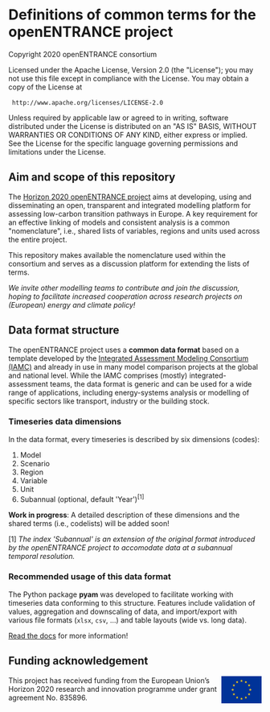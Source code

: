 #  Definitions of common terms for the openENTRANCE project

Copyright 2020 openENTRANCE consortium

   Licensed under the Apache License, Version 2.0 (the "License");
   you may not use this file except in compliance with the License.
   You may obtain a copy of the License at

     http://www.apache.org/licenses/LICENSE-2.0

   Unless required by applicable law or agreed to in writing, software
   distributed under the License is distributed on an "AS IS" BASIS,
   WITHOUT WARRANTIES OR CONDITIONS OF ANY KIND, either express or implied.
   See the License for the specific language governing permissions and
   limitations under the License.

## Aim and scope of this repository

The [Horizon 2020 openENTRANCE project](https://openentrance.eu) aims at
developing, using and disseminating an open, transparent and integrated
modelling platform for assessing low-carbon transition pathways in Europe.
A key requirement for an effective linking of models and consistent analysis is
a common "nomenclature", i.e., shared lists of variables, regions and units
used across the entire project.

This repository makes available the nomenclature used within the consortium and
serves as a discussion platform for extending the lists of terms.

*We invite other modelling teams to contribute and join the discussion,
hoping to facilitate increased cooperation across research projects
on (European) energy and climate policy!*

## Data format structure

The openENTRANCE project uses a **common data format** based on a template
developed by the [Integrated Assessment Modeling Consortium (IAMC)](http://www.globalchange.umd.edu/iamc/)
and already in use in many model comparison projects at the global and national
level. While the IAMC comprises (mostly) integrated-assessment teams, the data
format is generic and can be used for a wide range of applications, including
energy-systems analysis or modelling of specific sectors like transport,
industry or the building stock.

### Timeseries data dimensions

In the data format, every timeseries is described by six dimensions (codes):

1.	Model
2.	Scenario
3.	Region
4.	Variable
5.	Unit
6.	Subannual (optional, default 'Year')<sup>[1]</sup>

**Work in progress**: A detailed description of these dimensions and the shared
terms (i.e., codelists) will be added soon!

[1] *The index 'Subannual' is an extension of the original format introduced by
the openENTRANCE project to accomodate data at a subannual temporal resolution.*

### Recommended usage of this data format

The Python package **pyam** was developed to facilitate working with timeseries
data conforming to this structure. Features include validation of values,
aggregation and downscaling of data, and import/export with various file formats
(`xlsx`, `csv`, ...) and table layouts (wide vs. long data).

[Read the docs](https://pyam-iamc.readthedocs.io) for more information!

## Funding acknowledgement

<img src="./_static/EU-logo-300x201.jpg" width="80" height="54" align="right" alt="EU logo" />
This project has received funding from the European Union’s Horizon 2020 research
and innovation programme under grant agreement No. 835896.

